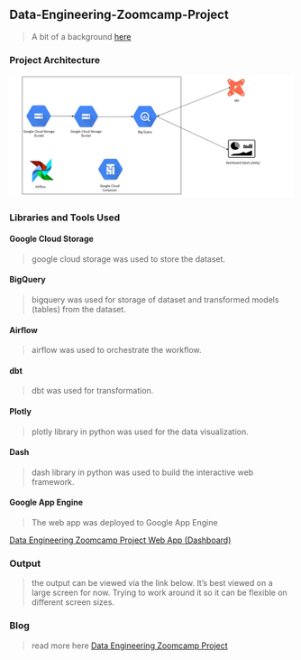 ## Data-Engineering-Zoomcamp-Project

> A bit of a background [here](https://github.com/DataTalksClub/data-engineering-zoomcamp/tree/main/week_7_project) 

### Project Architecture

![](https://github.com/0ladayo/Data-Engineering-Zoomcamp-Project/blob/master/Project%20Architecture.jpg)

### Libraries and Tools Used

#### Google Cloud Storage

> google cloud storage was used to store the dataset. 

#### BigQuery

> bigquery was used for storage of dataset and transformed models (tables) from the dataset.

#### Airflow

> airflow was used to orchestrate the workflow.

#### dbt

> dbt was used for transformation.

#### Plotly

> plotly library in python was used for the data visualization.

#### Dash

>  dash library in python was used to build the interactive web framework.

#### Google App Engine

> The web app was deployed to Google App Engine

[Data Engineering Zoomcamp Project Web App (Dashboard)](https://dummy-production-overview.nw.r.appspot.com/)

### Output

> the output can be viewed via the link below. It’s best viewed on a large screen for now. Trying to work around it so it can be flexible on different screen sizes.

### Blog

> read more here [Data Engineering Zoomcamp Project](https://medium.com/@Oladayo/data-engineering-zoomcamp-project-f55ad4ecc532)

